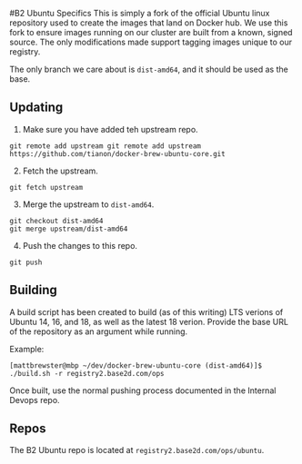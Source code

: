 #B2 Ubuntu Specifics
This is simply a fork of the official Ubuntu linux repository used to create the images that land on Docker hub. We use this fork to ensure images running on our cluster are built from a known, signed source. The only modifications made support tagging images unique to our registry.

The only branch we care about is `dist-amd64`, and it should be used as the base.

## Updating
1. Make sure you have added teh upstream repo.
```
git remote add upstream git remote add upstream https://github.com/tianon/docker-brew-ubuntu-core.git
```
2. Fetch the upstream.
```
git fetch upstream
```
3. Merge the upstream to `dist-amd64`.
```
git checkout dist-amd64
git merge upstream/dist-amd64
```
4. Push the changes to this repo.
```
git push
```

## Building
A build script has been created to build (as of this writing) LTS verions of Ubuntu 14, 16, and 18, as well as the latest 18 verion. Provide the base URL of the repository as an argument while running.

Example:
```
[mattbrewster@mbp ~/dev/docker-brew-ubuntu-core (dist-amd64)]$ ./build.sh -r registry2.base2d.com/ops
```

Once built, use the normal pushing process documented in the Internal Devops repo.

## Repos
The B2 Ubuntu repo is located at `registry2.base2d.com/ops/ubuntu`.